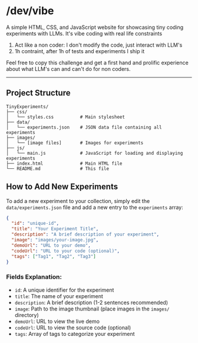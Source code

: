 # /dev/vibe

A simple HTML, CSS, and JavaScript website for showcasing tiny coding experiments with LLMs.
It's vibe coding with real life constraints
1. Act like a non coder: I don't modify the code, just interact with LLM's
2. 1h contraint, after 1h of tests and experiments I ship it

Feel free to copy this challenge and get a first hand and prolific experience about what LLM's can and can't do for non coders.

-------------------------------------------------------------------------------------------------------------------------------

## Project Structure

```
TinyExperiments/
├── css/
│   └── styles.css          # Main stylesheet
├── data/
│   └── experiments.json    # JSON data file containing all experiments
├── images/
│   └── [image files]       # Images for experiments
├── js/
│   └── main.js             # JavaScript for loading and displaying experiments
├── index.html              # Main HTML file
└── README.md               # This file
```

## How to Add New Experiments

To add a new experiment to your collection, simply edit the `data/experiments.json` file and add a new entry to the `experiments` array:

```json
{
  "id": "unique-id",
  "title": "Your Experiment Title",
  "description": "A brief description of your experiment",
  "image": "images/your-image.jpg",
  "demoUrl": "URL to your demo",
  "codeUrl": "URL to your code (optional)",
  "tags": ["Tag1", "Tag2", "Tag3"]
}
```

### Fields Explanation:

- `id`: A unique identifier for the experiment
- `title`: The name of your experiment
- `description`: A brief description (1-2 sentences recommended)
- `image`: Path to the image thumbnail (place images in the `images/` directory)
- `demoUrl`: URL to view the live demo
- `codeUrl`: URL to view the source code (optional)
- `tags`: Array of tags to categorize your experiment
